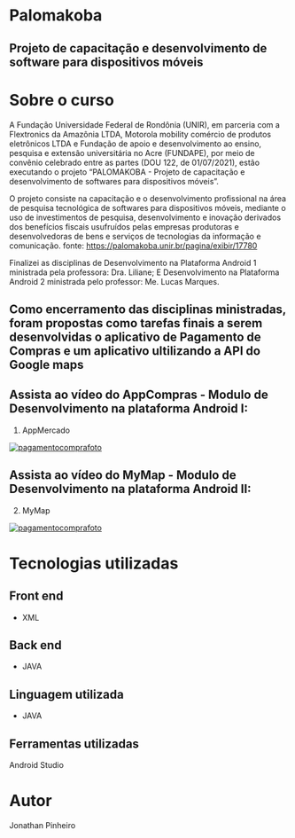 # Palomakoba

## Projeto de capacitação e desenvolvimento de software para dispositivos móveis

# Sobre o curso
A Fundação Universidade Federal de Rondônia (UNIR), em parceria com a Flextronics da Amazônia LTDA, Motorola mobility comércio de produtos eletrônicos LTDA e Fundação de apoio e desenvolvimento ao ensino, pesquisa e extensão universitária no Acre (FUNDAPE), por meio de convênio celebrado entre as partes (DOU 122, de 01/07/2021), estão executando o projeto “PALOMAKOBA - Projeto de capacitação e desenvolvimento de softwares para dispositivos móveis”.

O projeto consiste na capacitação e o desenvolvimento profissional na área de pesquisa tecnológica de softwares para dispositivos móveis, mediante o uso de investimentos de pesquisa, desenvolvimento e inovação derivados dos benefícios fiscais usufruídos pelas empresas produtoras e desenvolvedoras de bens e serviços de tecnologias da informação e comunicação.
fonte: https://palomakoba.unir.br/pagina/exibir/17780


Finalizei as disciplinas de Desenvolvimento na Plataforma Android 1 ministrada pela professora: Dra. Liliane;
E Desenvolvimento na Plataforma Android 2 ministrada pelo professor: Me. Lucas Marques.

## Como encerramento das disciplinas ministradas, foram propostas como tarefas finais a serem desenvolvidas o aplicativo de Pagamento de Compras e um aplicativo ultilizando a API do Google maps

## Assista ao vídeo do AppCompras - Modulo de Desenvolvimento na plataforma Android I:

1) AppMercado

[![pagamentocomprafoto](https://github.com/Jonathan2379/Resources/blob/main/fotoAppMercado.PNG)](https://www.youtube.com/watch?v=e2nM0fEMUgM)

## Assista ao vídeo do MyMap - Modulo de Desenvolvimento na plataforma Android II:

2) MyMap

[![pagamentocomprafoto](https://github.com/Jonathan2379/Resources/blob/main/fotoMyMap.PNG)](https://www.youtube.com/watch?v=PQuV48fo1kc)


# Tecnologias utilizadas

## Front end
- XML

## Back end
- JAVA

## Linguagem utilizada
- JAVA

## Ferramentas utilizadas
Android Studio

# Autor
Jonathan Pinheiro
